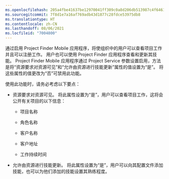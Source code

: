 ```yaml
---
ms.openlocfilehash: 205a4fbe41637be12970041ff309c0a8d206db513987c4f64610e842183ed781
ms.sourcegitcommit: 7f8d1e7a16af769adb43d1877c28fdce53975db8
ms.translationtype: HT
ms.contentlocale: zh-CN
ms.lasthandoff: 08/06/2021
ms.locfileid: "7004800"
---
```

通过启用 Project Finder Mobile 应用程序，将使组织中的用户可以查看项目工作并且可以注册工作。 用户也可以使用 Project Finder 应用程序查看和更新其技能。 Project Finder Mobile 应用程序通过 Project Service 参数设置启用，方法是将“资源要求对资源可见”和“允许由资源进行技能更新”属性的值设置为“是”。 将这些属性的值更改为“否”可禁用此功能。  
  
 使用此功能时，请务必考虑以下要点：  
  
-   资源要求对资源可见。 将此属性设置为“是”，用户可以查看项目工作，这将会公开有关项目的以下信息：  
  
    -   项目名称  
  
    -   角色名称  
  
    -   客户名称  
  
    -   客户地址  
  
    -   工作持续时间  
  
-   允许由资源进行技能更新。 将此属性设置为“是”，用户可以向其配置文件添加技能，也可以为他们添加的技能设置其熟练程度。